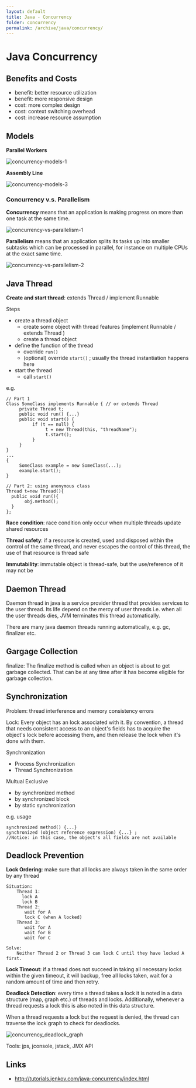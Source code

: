 ```yaml
---
layout: default
title: Java - Concurrency
folder: concurrency
permalink: /archive/java/concurrency/
---
```


# Java Concurrency

## Benefits and Costs

- benefit: better resource utilization
- benefit: more responsive design
- cost: more complex design
- cost: context switching overhead
- cost: increase resource assumption

## Models

**Parallel Workers**

![concurrency-models-1](img/concurrency-models-1.png)

**Assembly Line**

![concurrency-models-3](img/concurrency-models-3.png)

### Concurrency v.s. Parallelism

**Concurrency** means that an application is making progress on more than one task at the same time.

![concurrency-vs-parallelism-1](img/concurrency-vs-parallelism-1.png)

**Parallelism** means that an application splits its tasks up into smaller subtasks which can be processed in parallel, for instance on multiple CPUs at the exact same time.

![concurrency-vs-parallelism-2](img/concurrency-vs-parallelism-2.png)

## Java Thread

**Create and start thread**: extends Thread / implement Runnable

Steps

- create a thread object
  - create some object with thread features (implement Runnable / extends Thread )
  - create a thread object
- define the function of the thread
  - override `run()`
  - (optional) override `start()` ; usually the thread instantiation happens here
- start the thread
  - call `start()`

e.g.

```
// Part 1
Class SomeClass implements Runnable { // or extends Thread
     private Thread t;
     public void run() {...}
     public void start() {
          if (t == null) {
               t = new Thread(this, "threadName");
               t.start();
          }
     }
}
...
{
     SomeClass example = new SomeClass(...);
     example.start();
}

// Part 2: using anonymous class
Thread t=new Thread(){  
  public void run(){  
       obj.method();  
  }  
};
```

**Race condition**: race condition only occur when multiple threads update shared resources

**Thread safety**: if a resource is created, used and disposed within the control of the same thread, and never escapes the control of this thread, the use of that resource is thread safe

**Immutability**: immutable object is thread-safe, but the use/reference of it may not be

## Daemon Thread

Daemon thread in java is a service provider thread that provides services to the user thread. Its life depend on the mercy of user threads i.e. when all the user threads dies, JVM terminates this thread automatically.

There are many java daemon threads running automatically, e.g. gc, finalizer etc.

## Gargage Collection

finalize: The finalize method is called when an object is about to get garbage collected. That can be at any time after it has become eligible for garbage collection.

## Synchronization

Problem: thread interference and memory consistency errors

Lock: Every object has an lock associated with it. By convention, a thread that needs consistent access to an object's fields has to acquire the object's lock before accessing them, and then release the lock when it's done with them.

Synchronization

 - Process Synchronization
 - Thread Synchronization

Multual Exclusive

 - by synchronized method
 - by synchronized block
 - by static synchronization

e.g. usage

```
synchronized method() {...}
synchronized (object reference expression) {...} ; 
//Notice: in this case, the object's all fields are not available
```

## Deadlock Prevention

**Lock Ordering**: make sure that all locks are always taken in the same order by any thread

```
Situation:
	Thread 1:
	  lock A
	  lock B
	Thread 2:
	   wait for A
	   lock C (when A locked)
	Thread 3:
	   wait for A
	   wait for B
	   wait for C

Solve:
	Neither Thread 2 or Thread 3 can lock C until they have locked A first.
```

**Lock Timeout**: if a thread does not succeed in taking all necessary locks within the given timeout, it will backup, free all locks taken, wait for a random amount of time and then retry.

**Deadlock Detection**: every time a thread takes a lock it is noted in a data structure (map, graph etc.) of threads and locks. Additionally, whenever a thread requests a lock this is also noted in this data structure.

When a thread requests a lock but the request is denied, the thread can traverse the lock graph to check for deadlocks.

![concurrency_deadlock_graph](img/concurrency_deadlock_graph.png)

Tools: jps, jconsole, jstack, JMX API

## Links
- http://tutorials.jenkov.com/java-concurrency/index.html

